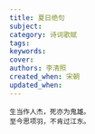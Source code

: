 ```yaml
---
title: 夏日绝句
subject: 
category: 诗词歌赋
tags: 
keywords: 
cover: 
authors: 李清照
created_when: 宋朝
updated_when: 
---
```


```
生当作人杰，死亦为鬼雄。
至今思项羽，不肯过江东。
```
